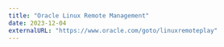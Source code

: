 ```yaml
---
title: "Oracle Linux Remote Management"
date: 2023-12-04
externalURL: "https://www.oracle.com/goto/linuxremoteplay"
---
```

